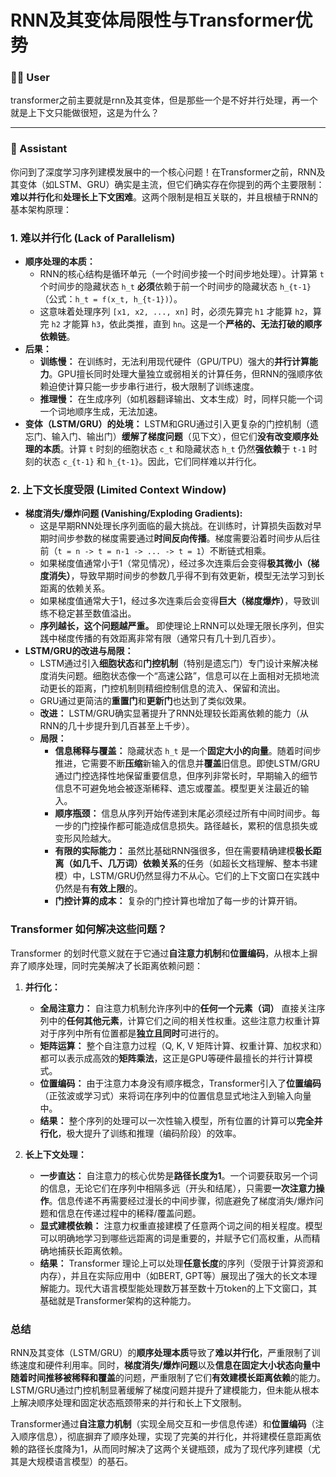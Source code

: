# RNN及其变体局限性与Transformer优势

### 🧑‍💻 User

transformer之前主要就是rnn及其变体，但是那些一个是不好并行处理，再一个就是上下文只能做很短，这是为什么？

---

### 🤖 Assistant

你问到了深度学习序列建模发展中的一个核心问题！在Transformer之前，RNN及其变体（如LSTM、GRU）确实是主流，但它们确实存在你提到的两个主要限制：**难以并行化**和**处理长上下文困难**。这两个限制是相互关联的，并且根植于RNN的基本架构原理：

### 1. 难以并行化 (Lack of Parallelism)

*   **顺序处理的本质：**
    *   RNN的核心结构是循环单元（一个时间步接一个时间步地处理）。计算第 `t` 个时间步的隐藏状态 `h_t` **必须**依赖于前一个时间步的隐藏状态 `h_{t-1}`（公式：`h_t = f(x_t, h_{t-1})`）。
    *   这意味着处理序列 `[x1, x2, ..., xn]` 时，必须先算完 `h1` 才能算 `h2`，算完 `h2` 才能算 `h3`，依此类推，直到 `hn`。这是一个**严格的、无法打破的顺序依赖链**。
*   **后果：**
    *   **训练慢：** 在训练时，无法利用现代硬件（GPU/TPU）强大的**并行计算能力**。GPU擅长同时处理大量独立或弱相关的计算任务，但RNN的强顺序依赖迫使计算只能一步步串行进行，极大限制了训练速度。
    *   **推理慢：** 在生成序列（如机器翻译输出、文本生成）时，同样只能一个词一个词地顺序生成，无法加速。
*   **变体（LSTM/GRU）的处境：** LSTM和GRU通过引入更复杂的门控机制（遗忘门、输入门、输出门）**缓解了梯度问题**（见下文），但它们**没有改变顺序处理的本质**。计算 `t` 时刻的细胞状态 `c_t` 和隐藏状态 `h_t` 仍然**强依赖**于 `t-1` 时刻的状态 `c_{t-1}` 和 `h_{t-1}`。因此，它们同样难以并行化。

### 2. 上下文长度受限 (Limited Context Window)

*   **梯度消失/爆炸问题 (Vanishing/Exploding Gradients):**
    *   这是早期RNN处理长序列面临的最大挑战。在训练时，计算损失函数对早期时间步参数的梯度需要通过**时间反向传播**。梯度需要沿着时间步从后往前（`t = n -> t = n-1 -> ... -> t = 1`）不断链式相乘。
    *   如果梯度值通常小于1（常见情况），经过多次连乘后会变得**极其微小（梯度消失）**，导致早期时间步的参数几乎得不到有效更新，模型无法学习到长距离的依赖关系。
    *   如果梯度值通常大于1，经过多次连乘后会变得**巨大（梯度爆炸）**，导致训练不稳定甚至数值溢出。
    *   **序列越长，这个问题越严重。** 即使理论上RNN可以处理无限长序列，但实践中梯度传播的有效距离非常有限（通常只有几十到几百步）。
*   **LSTM/GRU的改进与局限：**
    *   LSTM通过引入**细胞状态**和**门控机制**（特别是遗忘门）专门设计来解决梯度消失问题。细胞状态像一个“高速公路”，信息可以在上面相对无损地流动更长的距离，门控机制则精细控制信息的流入、保留和流出。
    *   GRU通过更简洁的**重置门**和**更新门**也达到了类似效果。
    *   **改进：** LSTM/GRU确实显著提升了RNN处理较长距离依赖的能力（从RNN的几十步提升到几百甚至上千步）。
    *   **局限：**
        *   **信息稀释与覆盖：** 隐藏状态 `h_t` 是一个**固定大小的向量**。随着时间步推进，它需要不断**压缩**新输入的信息并**覆盖**旧信息。即使LSTM/GRU通过门控选择性地保留重要信息，但序列非常长时，早期输入的细节信息不可避免地会被逐渐稀释、遗忘或覆盖。模型更关注最近的输入。
        *   **顺序瓶颈：** 信息从序列开始传递到末尾必须经过所有中间时间步。每一步的门控操作都可能造成信息损失。路径越长，累积的信息损失或变形风险越大。
        *   **有限的实际能力：** 虽然比基础RNN强很多，但在需要精确建模**极长距离（如几千、几万词）依赖关系**的任务（如超长文档理解、整本书建模）中，LSTM/GRU仍然显得力不从心。它们的上下文窗口在实践中仍然是有**有效上限**的。
        *   **门控计算的成本：** 复杂的门控计算也增加了每一步的计算开销。

### Transformer 如何解决这些问题？

Transformer 的划时代意义就在于它通过**自注意力机制**和**位置编码**，从根本上摒弃了顺序处理，同时完美解决了长距离依赖问题：

1.  **并行化：**
    *   **全局注意力：** 自注意力机制允许序列中的**任何一个元素（词）** 直接关注序列中的**任何其他元素**，计算它们之间的相关性权重。这些注意力权重计算对于序列中所有位置都是**独立且同时**可进行的。
    *   **矩阵运算：** 整个自注意力过程（Q, K, V 矩阵计算、权重计算、加权求和）都可以表示成高效的**矩阵乘法**，这正是GPU等硬件最擅长的并行计算模式。
    *   **位置编码：** 由于注意力本身没有顺序概念，Transformer引入了**位置编码**（正弦波或学习式）来将词在序列中的位置信息显式地注入到输入向量中。
    *   **结果：** 整个序列的处理可以一次性输入模型，所有位置的计算可以**完全并行化**，极大提升了训练和推理（编码阶段）的效率。

2.  **长上下文处理：**
    *   **一步直达：** 自注意力的核心优势是**路径长度为1**。一个词要获取另一个词的信息，无论它们在序列中相隔多远（开头和结尾），只需要**一次注意力操作**。信息传递不再需要经过漫长的中间步骤，彻底避免了梯度消失/爆炸问题和信息在传递过程中的稀释/覆盖问题。
    *   **显式建模依赖：** 注意力权重直接建模了任意两个词之间的相关程度。模型可以明确地学习到哪些远距离的词是重要的，并赋予它们高权重，从而精确地捕获长距离依赖。
    *   **结果：** Transformer 理论上可以处理**任意长度**的序列（受限于计算资源和内存），并且在实际应用中（如BERT, GPT等）展现出了强大的长文本理解能力。现代大语言模型能处理数万甚至数十万token的上下文窗口，其基础就是Transformer架构的这种能力。

### 总结

RNN及其变体（LSTM/GRU）的**顺序处理本质**导致了**难以并行化**，严重限制了训练速度和硬件利用率。同时，**梯度消失/爆炸问题**以及**信息在固定大小状态向量中随着时间推移被稀释和覆盖**的问题，严重限制了它们**有效建模长距离依赖**的能力。LSTM/GRU通过门控机制显著缓解了梯度问题并提升了建模能力，但未能从根本上解决顺序处理和固定状态瓶颈带来的并行和长上下文限制。

Transformer通过**自注意力机制**（实现全局交互和一步信息传递）和**位置编码**（注入顺序信息），彻底摒弃了顺序处理，实现了完美的并行化，并将建模任意距离依赖的路径长度降为1，从而同时解决了这两个关键瓶颈，成为了现代序列建模（尤其是大规模语言模型）的基石。